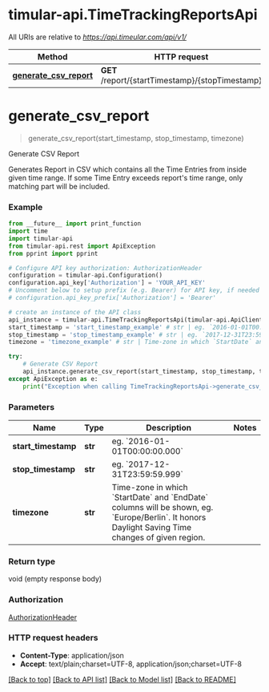 # timular-api.TimeTrackingReportsApi

All URIs are relative to *https://api.timeular.com/api/v1/*

Method | HTTP request | Description
------------- | ------------- | -------------
[**generate_csv_report**](TimeTrackingReportsApi.md#generate_csv_report) | **GET** /report/{startTimestamp}/{stopTimestamp} | Generate CSV Report


# **generate_csv_report**
> generate_csv_report(start_timestamp, stop_timestamp, timezone)

Generate CSV Report

Generates Report in CSV which contains all the Time Entries from inside given time range. If some Time Entry exceeds report's time range, only matching part will be included.

### Example
```python
from __future__ import print_function
import time
import timular-api
from timular-api.rest import ApiException
from pprint import pprint

# Configure API key authorization: AuthorizationHeader
configuration = timular-api.Configuration()
configuration.api_key['Authorization'] = 'YOUR_API_KEY'
# Uncomment below to setup prefix (e.g. Bearer) for API key, if needed
# configuration.api_key_prefix['Authorization'] = 'Bearer'

# create an instance of the API class
api_instance = timular-api.TimeTrackingReportsApi(timular-api.ApiClient(configuration))
start_timestamp = 'start_timestamp_example' # str | eg. `2016-01-01T00:00:00.000`
stop_timestamp = 'stop_timestamp_example' # str | eg. `2017-12-31T23:59:59.999`
timezone = 'timezone_example' # str | Time-zone in which `StartDate` and `EndDate` columns will be shown, eg. `Europe/Berlin`. It honors Daylight Saving Time changes of given region. 

try:
    # Generate CSV Report
    api_instance.generate_csv_report(start_timestamp, stop_timestamp, timezone)
except ApiException as e:
    print("Exception when calling TimeTrackingReportsApi->generate_csv_report: %s\n" % e)
```

### Parameters

Name | Type | Description  | Notes
------------- | ------------- | ------------- | -------------
 **start_timestamp** | **str**| eg. &#x60;2016-01-01T00:00:00.000&#x60; | 
 **stop_timestamp** | **str**| eg. &#x60;2017-12-31T23:59:59.999&#x60; | 
 **timezone** | **str**| Time-zone in which &#x60;StartDate&#x60; and &#x60;EndDate&#x60; columns will be shown, eg. &#x60;Europe/Berlin&#x60;. It honors Daylight Saving Time changes of given region.  | 

### Return type

void (empty response body)

### Authorization

[AuthorizationHeader](../README.md#AuthorizationHeader)

### HTTP request headers

 - **Content-Type**: application/json
 - **Accept**: text/plain;charset=UTF-8, application/json;charset=UTF-8

[[Back to top]](#) [[Back to API list]](../README.md#documentation-for-api-endpoints) [[Back to Model list]](../README.md#documentation-for-models) [[Back to README]](../README.md)

